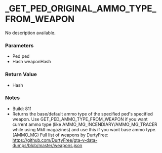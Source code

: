 # _GET_PED_ORIGINAL_AMMO_TYPE_FROM_WEAPON

No description available.

### Parameters
* Ped ped
* Hash weaponHash

### Return Value
* Hash

### Notes
* Build: 811
* Returns the base/default ammo type of the specified ped's specified weapon.
Use GET_PED_AMMO_TYPE_FROM_WEAPON if you want current ammo type (like AMMO_MG_INCENDIARY/AMMO_MG_TRACER while using MkII magazines) and use this if you want base ammo type. (AMMO_MG)
Full list of weapons by DurtyFree: https://github.com/DurtyFree/gta-v-data-dumps/blob/master/weapons.json

